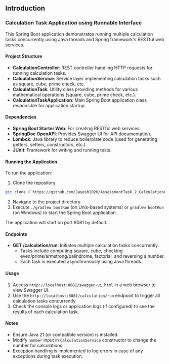 ## Introduction
### Calculation Task Application using Runnable Interface

This Spring Boot application demonstrates running multiple calculation tasks concurrently using Java threads and Spring framework's RESTful web services.

#### Project Structure

- **CalculationController**: REST controller handling HTTP requests for running calculation tasks.
- **CalculationService**: Service layer implementing calculation tasks such as square, cube, prime check, etc.
- **CalculationTask**: Utility class providing methods for various mathematical operations (square, cube, prime check, etc.).
- **CalculationTaskApplication**: Main Spring Boot application class responsible for application startup.

#### Dependencies

- **Spring Boot Starter Web**: For creating RESTful web services.
- **SpringDoc OpenAPI**: Provides Swagger UI for API documentation.
- **Lombok**: Java library to reduce boilerplate code (used for generating getters, setters, constructors, etc.).
- **JUnit**: Framework for writing and running tests.

#### Running the Application

To run the application:
1. Clone the repository.
```bash
git clone (`https://github.com/Jayesh2026/AssessmentTask_2_CalculationApplicationUsingRunnableInterface.git`)
```
2. Navigate to the project directory.
3. Execute `./gradlew bootRun` (on Unix-based systems) or `gradlew bootRun` (on Windows) to start the Spring Boot application.

The application will start on port 8081 by default.

#### Endpoints

- **GET /calculation/run**: Initiates multiple calculation tasks concurrently.
  - Tasks include computing square, cube, checking even/prime/armstrong/palindrome, factorial, and reversing a number.
  - Each task is executed asynchronously using Java threads.

#### Usage

1. Access `http://localhost:8081/swagger-ui.html` in a web browser to view Swagger UI.
2. Use the `http://localhost:8081/calculation/run` endpoint to trigger all calculation tasks concurrently.
3. Check the console logs or application logs (if configured) to see the results of each calculation task.

#### Notes

- Ensure Java 21 (or compatible version) is installed.
- Modify `number` input in `CalculationService` constructor to change the number for calculations.
- Exception handling is implemented to log errors in case of any exceptions during task execution.

